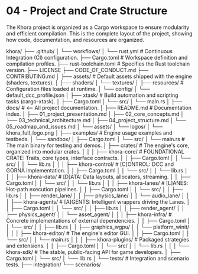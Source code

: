 # 04 - Project and Crate Structure

The Khora project is organized as a Cargo workspace to ensure modularity and efficient compilation. This is the complete layout of the project, showing how code, documentation, and resources are organized.

  

khora/
├── .github/
│ └── workflows/
│ └── rust.yml # Continuous Integration (CI) configuration.
├── Cargo.toml # Workspace definition and compilation profiles.
├── rust-toolchain.toml # Specifies the Rust toolchain version.
├── LICENSE
├── CODE_OF_CONDUCT.md
├── CONTRIBUTING.md
│
├── assets/ # Default assets shipped with the engine (shaders, textures).
│ ├── shaders/
│ └── textures/
│
├── resources/ # Configuration files loaded at runtime.
│ └── config/
│ └── default_dcc_profile.json
│
├── xtask/ # Build automation and scripting tasks (cargo-xtask).
│ ├── Cargo.toml
│ └── src/
│ └── main.rs
│
├── docs/ # <-- All project documentation.
│ ├── README.md # Documentation index.
│ ├── 01_project_presentation.md
│ ├── 02_core_concepts.md
│ ├── 03_technical_architecture.md
│ ├── 04_project_structure.md
│ └── 05_roadmap_and_issues.md
│ └── assets/
│ └── logos/
│ └── khora_full_logo.png
│
├── examples/ # Engine usage examples and testbeds.
│ └── sandbox/
│ ├── Cargo.toml
│ └── src/
│ └── main.rs # The main binary for testing and demos.
│
├── crates/ # The engine's core, organized into modular crates.
│ │
│ ├── khora-core/ # FOUNDATIONAL CRATE: Traits, core types, interface contracts.
│ │ ├── Cargo.toml
│ │ └── src/
│ │ └── lib.rs
│ │
│ ├── khora-control/ # [C]ONTROL: DCC and GORNA implementation.
│ │ ├── Cargo.toml
│ │ └── src/
│ │ └── lib.rs
│ │
│ ├── khora-data/ # [D]ATA: Data layouts, allocators, streaming.
│ │ ├── Cargo.toml
│ │ └── src/
│ │ └── lib.rs
│ │
│ ├── khora-lanes/ # [L]ANES: Hot-path execution pipelines.
│ │ ├── Cargo.toml
│ │ └── src/
│ │ ├── lib.rs
│ │ ├── render_lane/
│ │ ├── physics_lane/
│ │ └── audio_lane/
│ │
│ ├── khora-agents/ # [A]GENTS: Intelligent wrappers driving the Lanes.
│ │ ├── Cargo.toml
│ │ └── src/
│ │ ├── lib.rs
│ │ ├── render_agent/
│ │ ├── physics_agent/
│ │ └── asset_agent/
│ │
│ ├── khora-infra/ # Concrete implementations of external dependencies.
│ │ ├── Cargo.toml
│ │ └── src/
│ │ ├── lib.rs
│ │ ├── graphics_wgpu/
│ │ └── platform_winit/
│ │
│ ├── khora-editor/ # The engine's editor GUI.
│ │ ├── Cargo.toml
│ │ └── src/
│ │ └── main.rs
│ │
│ ├── khora-plugins/ # Packaged strategies and extensions.
│ │ ├── Cargo.toml
│ │ └── src/
│ │ └── lib.rs
│ │
│ └── khora-sdk/ # The stable, public-facing API for game developers.
│ ├── Cargo.toml
│ └── src/
│ └── lib.rs
│
└── tests/ # Integration and scenario tests.
├── integration/
└── scenarios/